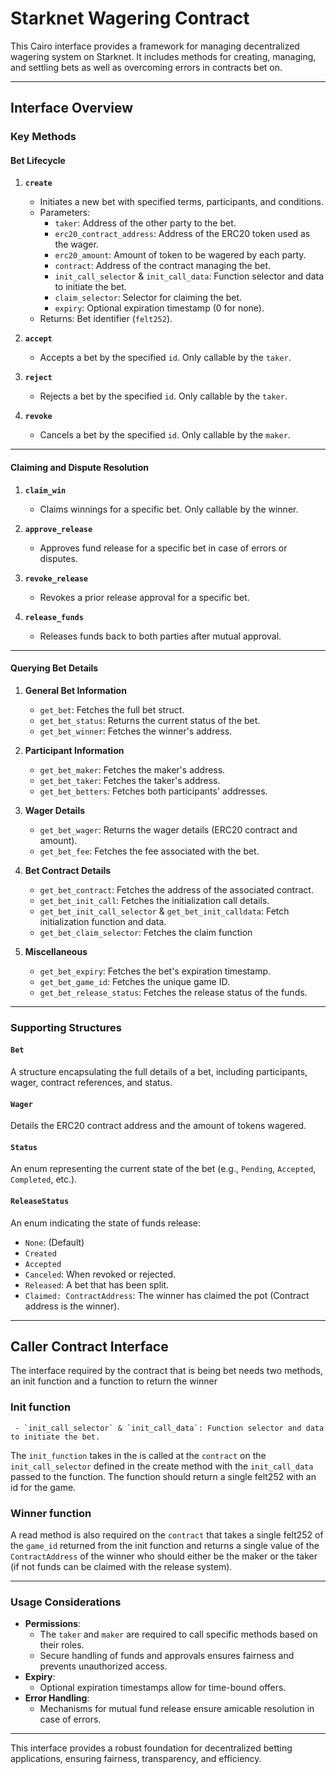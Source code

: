 # Starknet Wagering Contract

This Cairo interface provides a framework for managing decentralized wagering system on Starknet. It includes methods for creating, managing, and settling bets as well as overcoming errors in contracts bet on.

---

## **Interface Overview**

### **Key Methods**

#### **Bet Lifecycle**

1. **`create`**

   - Initiates a new bet with specified terms, participants, and conditions.
   - Parameters:
     - `taker`: Address of the other party to the bet.
     - `erc20_contract_address`: Address of the ERC20 token used as the wager.
     - `erc20_amount`: Amount of token to be wagered by each party.
     - `contract`: Address of the contract managing the bet.
     - `init_call_selector` & `init_call_data`: Function selector and data to initiate the bet.
     - `claim_selector`: Selector for claiming the bet.
     - `expiry`: Optional expiration timestamp (0 for none).
   - Returns: Bet identifier (`felt252`).

2. **`accept`**

   - Accepts a bet by the specified `id`. Only callable by the `taker`.

3. **`reject`**

   - Rejects a bet by the specified `id`. Only callable by the `taker`.

4. **`revoke`**
   - Cancels a bet by the specified `id`. Only callable by the `maker`.

---

#### **Claiming and Dispute Resolution**

1. **`claim_win`**

   - Claims winnings for a specific bet. Only callable by the winner.

2. **`approve_release`**

   - Approves fund release for a specific bet in case of errors or disputes.

3. **`revoke_release`**

   - Revokes a prior release approval for a specific bet.

4. **`release_funds`**
   - Releases funds back to both parties after mutual approval.

---

#### **Querying Bet Details**

1. **General Bet Information**

   - `get_bet`: Fetches the full bet struct.
   - `get_bet_status`: Returns the current status of the bet.
   - `get_bet_winner`: Fetches the winner's address.

2. **Participant Information**

   - `get_bet_maker`: Fetches the maker's address.
   - `get_bet_taker`: Fetches the taker's address.
   - `get_bet_betters`: Fetches both participants' addresses.

3. **Wager Details**

   - `get_bet_wager`: Returns the wager details (ERC20 contract and amount).
   - `get_bet_fee`: Fetches the fee associated with the bet.

4. **Bet Contract Details**

   - `get_bet_contract`: Fetches the address of the associated contract.
   - `get_bet_init_call`: Fetches the initialization call details.
   - `get_bet_init_call_selector` & `get_bet_init_calldata`: Fetch initialization function and data.
   - `get_bet_claim_selector`: Fetches the claim function

5. **Miscellaneous**
   - `get_bet_expiry`: Fetches the bet's expiration timestamp.
   - `get_bet_game_id`: Fetches the unique game ID.
   - `get_bet_release_status`: Fetches the release status of the funds.

---

### **Supporting Structures**

#### **`Bet`**

A structure encapsulating the full details of a bet, including participants, wager, contract references, and status.

#### **`Wager`**

Details the ERC20 contract address and the amount of tokens wagered.

#### **`Status`**

An enum representing the current state of the bet (e.g., `Pending`, `Accepted`, `Completed`, etc.).

#### **`ReleaseStatus`**

An enum indicating the state of funds release:

- `None`: (Default)
- `Created`
- `Accepted`
- `Canceled`: When revoked or rejected.
- `Released`: A bet that has been split.
- `Claimed: ContractAddress`: The winner has claimed the pot (Contract address is the winner).

---

## Caller Contract Interface

The interface required by the contract that is being bet needs two methods, an init function and a function to return the winner

### Init function

     - `init_call_selector` & `init_call_data`: Function selector and data to initiate the bet.

The `init_function` takes in the is called at the `contract` on the `init_call_selector` defined in the create method with the `init_call_data` passed to the function. The function should return a single felt252 with an id for the game.

### Winner function

A read method is also required on the `contract` that takes a single felt252 of the `game_id` returned from the init function and returns a single value of the `ContractAddress` of the winner who should either be the maker or the taker (if not funds can be claimed with the release system).

---

### **Usage Considerations**

- **Permissions**:
  - The `taker` and `maker` are required to call specific methods based on their roles.
  - Secure handling of funds and approvals ensures fairness and prevents unauthorized access.
- **Expiry**:
  - Optional expiration timestamps allow for time-bound offers.
- **Error Handling**:
  - Mechanisms for mutual fund release ensure amicable resolution in case of errors.

---

This interface provides a robust foundation for decentralized betting applications, ensuring fairness, transparency, and efficiency.
